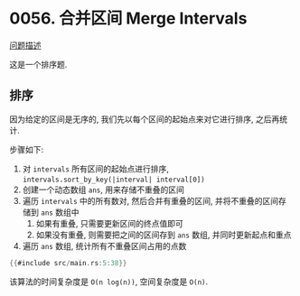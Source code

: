 # 0056. 合并区间 Merge Intervals

[问题描述](https://leetcode.com/problems/merge-intervals/)

这是一个排序题.

## 排序

因为给定的区间是无序的, 我们先以每个区间的起始点来对它进行排序, 之后再统计.

步骤如下:

1. 对 `intervals` 所有区间的起始点进行排序, `intervals.sort_by_key(|interval| interval[0])`
2. 创建一个动态数组 `ans`, 用来存储不重叠的区间
3. 遍历 `intervals` 中的所有数对, 然后合并有重叠的区间, 并将不重叠的区间存储到 `ans` 数组中
    1. 如果有重叠, 只需要更新区间的终点值即可
    2. 如果没有重叠, 则需要把之间的区间存到 `ans` 数组, 并同时更新起点和重点
4. 遍历 `ans` 数组, 统计所有不重叠区间占用的点数

```rust
{{#include src/main.rs:5:38}}
```

该算法的时间复杂度是 `O(n log(n))`, 空间复杂度是 `O(n)`.
